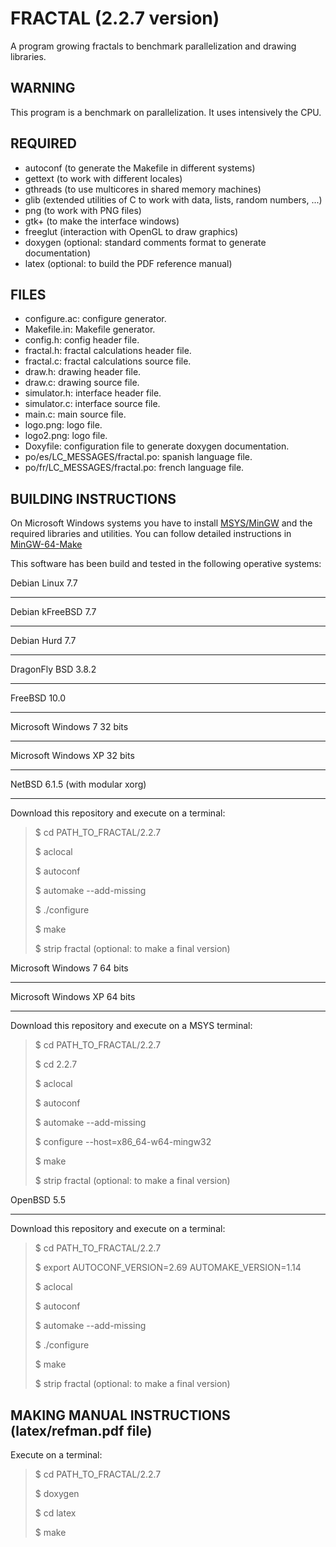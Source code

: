 FRACTAL (2.2.7 version)
=======================

A program growing fractals to benchmark parallelization and drawing libraries.

WARNING
-------

This program is a benchmark on parallelization. It uses intensively the CPU.

REQUIRED
--------

* autoconf (to generate the Makefile in different systems)
* gettext (to work with different locales)
* gthreads (to use multicores in shared memory machines)
* glib (extended utilities of C to work with data, lists, random numbers, ...)
* png (to work with PNG files)
* gtk+ (to make the interface windows)
* freeglut (interaction with OpenGL to draw graphics)
* doxygen (optional: standard comments format to generate documentation)
* latex (optional: to build the PDF reference manual)

FILES
-----

* configure.ac: configure generator.
* Makefile.in: Makefile generator.
* config.h: config header file.
* fractal.h: fractal calculations header file.
* fractal.c: fractal calculations source file.
* draw.h: drawing header file.
* draw.c: drawing source file.
* simulator.h: interface header file.
* simulator.c: interface source file.
* main.c: main source file.
* logo.png: logo file.
* logo2.png: logo file.
* Doxyfile: configuration file to generate doxygen documentation.
* po/es/LC_MESSAGES/fractal.po: spanish language file.
* po/fr/LC_MESSAGES/fractal.po: french language file.

BUILDING INSTRUCTIONS
---------------------

On Microsoft Windows systems you have to install
[MSYS/MinGW](http://www.mingw.org) and the required libraries and utilities. You
can follow detailed instructions in
[MinGW-64-Make](https://github.com/jburguete/MinGW-64-Make)

This software has been build and tested in the following operative systems:

Debian Linux 7.7
________________
Debian kFreeBSD 7.7
___________________
Debian Hurd 7.7
_______________
DragonFly BSD 3.8.2
___________________
FreeBSD 10.0
____________
Microsoft Windows 7 32 bits
___________________________
Microsoft Windows XP 32 bits
____________________________
NetBSD 6.1.5 (with modular xorg)
________________________________

Download this repository and execute on a terminal:
> $ cd PATH_TO_FRACTAL/2.2.7
>
> $ aclocal
>
> $ autoconf
>
> $ automake --add-missing
>
> $ ./configure
>
> $ make
>
> $ strip fractal (optional: to make a final version)

Microsoft Windows 7 64 bits
___________________________
Microsoft Windows XP 64 bits
____________________________

Download this repository and execute on a MSYS terminal:
> $ cd PATH_TO_FRACTAL/2.2.7
>
> $ cd 2.2.7
>
> $ aclocal
>
> $ autoconf
>
> $ automake --add-missing
>
> $ configure --host=x86_64-w64-mingw32
>
> $ make
>
> $ strip fractal (optional: to make a final version)

OpenBSD 5.5
___________

Download this repository and execute on a terminal:
> $ cd PATH_TO_FRACTAL/2.2.7
>
> $ export AUTOCONF_VERSION=2.69 AUTOMAKE_VERSION=1.14
>
> $ aclocal
>
> $ autoconf
>
> $ automake --add-missing
>
> $ ./configure
>
> $ make
>
> $ strip fractal (optional: to make a final version)

MAKING MANUAL INSTRUCTIONS (latex/refman.pdf file)
--------------------------------------------------

Execute on a terminal:
> $ cd PATH_TO_FRACTAL/2.2.7
>
> $ doxygen
>
> $ cd latex
>
> $ make
